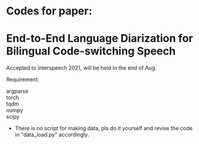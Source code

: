  # Codes for paper:   
 # End-to-End Language Diarization for Bilingual Code-switching Speech  
 Accepted to Interspeech 2021, will be held in the end of Aug.
  
  Requirement:
    
  argparse  
  torch  
  tqdm  
  numpy  
  scipy
  
  * There is no script for making data, pls do it yourself and revise the code in "data_load.py" accordingly.
